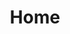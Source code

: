 ---
home: false
layout: PortfolioLayout
title: Home
heroImage: '/logo.png'
heroHeight: 88

actions:
  - text: 加入国际社区
    link: https://discord.gg/cXs9vZSqeK
    type: primary

  - text: Mixlab微信社群申请
    link: http://mixlab-co.mikecrm.com/wgn0LPw
    type: secondary

# features:
#   - title: Transparency in Design
#     details: Enhance transparency in design, allowing community-wide understanding and participation.
#   - title: Collaborative Innovation
#     details: Encourage knowledge sharing for collective design innovation.
#   - title: Cross-Cultural Exchange
#     details: Facilitate global designer interaction, enhancing design diversity and inclusivity.
#   - title: Integration of Technology and Design
#     details: Utilize the latest technology to enhance design efficacy.
#   - title: Building an Open-Source Ecosystem
#     details: Promote sharing, collaboration, and self-improvement for continuous industry growth.
#   - title: Comprehensive Critical Thinking
#     details: Assess design from multiple perspectives to improve quality and practicality.

share: true

waterfall:
  - title: BadCat探索者：生成APP和透明png图像多功能插件
    image: https://i.ytimg.com/vi/03uoOPu5X8Y/maxresdefault.jpg
    details: comfyui mixlab nodes 插件 工作流生成APP 透明png图像 多种功能
    posts: discovery/comfyui mixlab nodes 插件 工作流生成APP 透明png图像 多种功能

  - title: Comfyui Realtime LCM with Photoshop, Blender, C4D
    image: images/realtime-design.png
    details: 如何在ComfyUI中使用自定义节点实现实时的潜在一致性模型（LCM），并与Photoshop、Blender、C4D、Zbrush和Maya等软件集成以创建令人惊叹的艺术作品。
    posts: discovery/Comfyui Realtime LCM with Photoshop

  - title: 聊聊Mixlab Node
    image: https://is1-ssl.mzstatic.com/image/thumb/Podcasts221/v4/c4/0c/55/c40c557b-66f2-6078-2130-b1fe97aa339c/mza_2664138711369555086.jpeg/313x0w.webp
    details: Mixlab Node在AI时代如何通过社区驱动开发模式重塑内容创作产品和社区生态。
    posts: discovery/聊聊Mixlab Node：AI时代如何重塑内容创作产品与社区生态

  - title: AI如何改变产品经理的工作
    image: https://bts-image.xyzcdn.net/aHR0cHM6Ly9pbWFnZS54eXpjZG4ubmV0L0ZuRWxOVnBPTG5QT0Q5WklGSl93azkxU1JOWkEuanBn.jpg
    details: 熊叔是我们Mixlab的核心创始人之一，他不仅在职业生涯中积累了丰富的经验，更是在和shadow一起创造了爆火的comfyUI 节点 Mix nodes，今天，我们就来深入了解熊叔的职业生涯，以及他所参与开发的MIXLAB NODE产品，探索AI如何改变我们的工作与生活。
    posts: discovery/AI如何改变产品经理的工作




footer: MIT Licensed | Copyright © 2024-present {{$site.title}}
---
